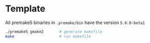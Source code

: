 # Template
All premake5 binaries in `.premake/bin` have the version `5.0.0-beta1`

```bash
./premake5 gmake2       # generate makefile
make                    # run makefile
```
